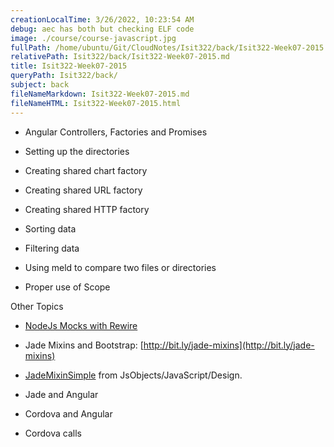 ```yaml
---
creationLocalTime: 3/26/2022, 10:23:54 AM
debug: aec has both but checking ELF code
image: ./course/course-javascript.jpg
fullPath: /home/ubuntu/Git/CloudNotes/Isit322/back/Isit322-Week07-2015.md
relativePath: Isit322/back/Isit322-Week07-2015.md
title: Isit322-Week07-2015
queryPath: Isit322/back/
subject: back
fileNameMarkdown: Isit322-Week07-2015.md
fileNameHTML: Isit322-Week07-2015.html
---
```



<!-- toc -->
<!-- tocstop -->

*   Angular Controllers, Factories and Promises

*   Setting up the directories
*   Creating shared chart factory
*   Creating shared URL factory
*   Creating shared HTTP factory

*   Sorting data
*   Filtering data
*   Using meld to compare two files or directories

*   Proper use of Scope

Other Topics

*   [NodeJs Mocks with Rewire](/courses/1085616/assignments/5126224)
*   Jade Mixins and Bootstrap: <span id="docs-internal-guid-1c54930d-9b6e-c09c-04d0-14ddb9664965">[http://bit.ly/jade-mixins](http://bit.ly/jade-mixins)</span>

*   [JadeMixinSimple](https://github.com/charliecalvert/JsObjects/tree/master/JavaScript/Design/JadeMixinSimple) from JsObjects/JavaScript/Design.

*   Jade and Angular
*   Cordova and Angular
*   Cordova calls